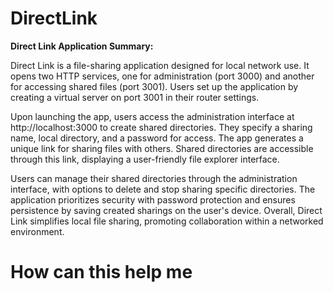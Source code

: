 # DirectLink
**Direct Link Application Summary:**

Direct Link is a file-sharing application designed for local network use. It opens two HTTP services, one for administration (port 3000) and another for accessing shared files (port 3001). Users set up the application by creating a virtual server on port 3001 in their router settings.

Upon launching the app, users access the administration interface at http://localhost:3000 to create shared directories. They specify a sharing name, local directory, and a password for access. The app generates a unique link for sharing files with others. Shared directories are accessible through this link, displaying a user-friendly file explorer interface.

Users can manage their shared directories through the administration interface, with options to delete and stop sharing specific directories. The application prioritizes security with password protection and ensures persistence by saving created sharings on the user's device. Overall, Direct Link simplifies local file sharing, promoting collaboration within a networked environment.
# How can this help me

